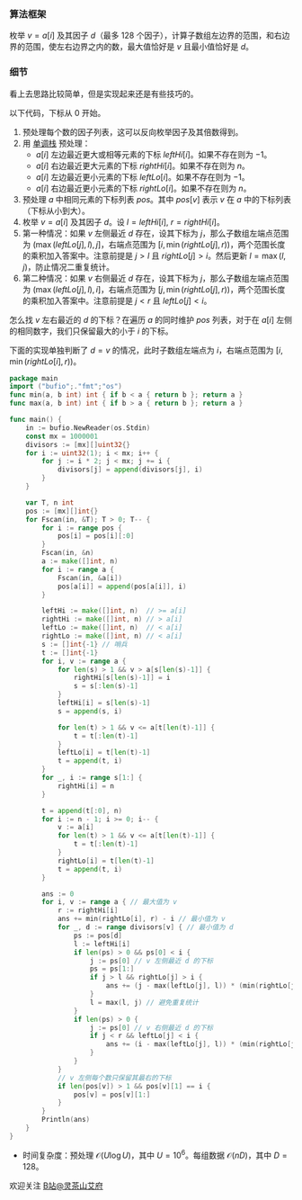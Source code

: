 ### 算法框架

枚举 $v=a[i]$ 及其因子 $d$（最多 $128$ 个因子），计算子数组左边界的范围，和右边界的范围，使左右边界之内的数，最大值恰好是 $v$ 且最小值恰好是 $d$。

### 细节

看上去思路比较简单，但是实现起来还是有些技巧的。

以下代码，下标从 $0$ 开始。

1. 预处理每个数的因子列表，这可以反向枚举因子及其倍数得到。
2. 用 [单调栈](https://www.bilibili.com/video/BV1VN411J7S7/) 预处理：
   - $a[i]$ 左边最近更大或相等元素的下标 $\textit{leftHi}[i]$。如果不存在则为 $-1$。
   - $a[i]$ 右边最近更大元素的下标 $\textit{rightHi}[i]$。如果不存在则为 $n$。
   - $a[i]$ 左边最近更小元素的下标 $\textit{leftLo}[i]$。如果不存在则为 $-1$。
   - $a[i]$ 右边最近更小元素的下标 $\textit{rightLo}[i]$。如果不存在则为 $n$。
3. 预处理 $a$ 中相同元素的下标列表 $\textit{pos}$。其中 $\textit{pos}[v]$ 表示 $v$ 在 $a$ 中的下标列表（下标从小到大）。
4. 枚举 $v=a[i]$ 及其因子 $d$。设 $l=\textit{leftHi}[i],\ r=\textit{rightHi}[i]$。
5. 第一种情况：如果 $v$ 左侧最近 $d$ 存在，设其下标为 $j$，那么子数组左端点范围为 $(\max(\textit{leftLo}[j], l), j]$，右端点范围为 $[i, \min(\textit{rightLo}[j], r))$，两个范围长度的乘积加入答案中。注意前提是 $j > l$ 且 $\textit{rightLo}[j] > i$。然后更新 $l=\max(l,j)$，防止情况二重复统计。
6. 第二种情况：如果 $v$ 右侧最近 $d$ 存在，设其下标为 $j$，那么子数组左端点范围为 $(\max(\textit{leftLo}[j], l), i]$，右端点范围为 $[j, \min(\textit{rightLo}[j], r))$，两个范围长度的乘积加入答案中。注意前提是 $j < r$ 且 $\textit{leftLo}[j] < i$。

怎么找 $v$ 左右最近的 $d$ 的下标？在遍历 $a$ 的同时维护 $\textit{pos}$ 列表，对于在 $a[i]$ 左侧的相同数字，我们只保留最大的小于 $i$ 的下标。

下面的实现单独判断了 $d=v$ 的情况，此时子数组左端点为 $i$，右端点范围为 $[i, \min(\textit{rightLo}[i], r))$。

```go
package main
import ("bufio";."fmt";"os")
func min(a, b int) int { if b < a { return b }; return a }
func max(a, b int) int { if b > a { return b }; return a }

func main() {
	in := bufio.NewReader(os.Stdin)
	const mx = 1000001
	divisors := [mx][]uint32{}
	for i := uint32(1); i < mx; i++ {
		for j := i * 2; j < mx; j += i {
			divisors[j] = append(divisors[j], i)
		}
	}

	var T, n int
	pos := [mx][]int{}
	for Fscan(in, &T); T > 0; T-- {
		for i := range pos {
			pos[i] = pos[i][:0]
		}
		Fscan(in, &n)
		a := make([]int, n)
		for i := range a {
			Fscan(in, &a[i])
			pos[a[i]] = append(pos[a[i]], i)
		}

		leftHi := make([]int, n)  // >= a[i]
		rightHi := make([]int, n) // > a[i]
		leftLo := make([]int, n)  // < a[i]
		rightLo := make([]int, n) // < a[i]
		s := []int{-1} // 哨兵
		t := []int{-1}
		for i, v := range a {
			for len(s) > 1 && v > a[s[len(s)-1]] {
				rightHi[s[len(s)-1]] = i
				s = s[:len(s)-1]
			}
			leftHi[i] = s[len(s)-1]
			s = append(s, i)

			for len(t) > 1 && v <= a[t[len(t)-1]] {
				t = t[:len(t)-1]
			}
			leftLo[i] = t[len(t)-1]
			t = append(t, i)
		}
		for _, i := range s[1:] {
			rightHi[i] = n
		}

		t = append(t[:0], n)
		for i := n - 1; i >= 0; i-- {
			v := a[i]
			for len(t) > 1 && v <= a[t[len(t)-1]] {
				t = t[:len(t)-1]
			}
			rightLo[i] = t[len(t)-1]
			t = append(t, i)
		}

		ans := 0
		for i, v := range a { // 最大值为 v
			r := rightHi[i]
			ans += min(rightLo[i], r) - i // 最小值为 v
			for _, d := range divisors[v] { // 最小值为 d
				ps := pos[d]
				l := leftHi[i]
				if len(ps) > 0 && ps[0] < i {
					j := ps[0] // v 左侧最近 d 的下标
					ps = ps[1:]
					if j > l && rightLo[j] > i {
						ans += (j - max(leftLo[j], l)) * (min(rightLo[j], r) - i)
					}
					l = max(l, j) // 避免重复统计
				}
				if len(ps) > 0 {
					j := ps[0] // v 右侧最近 d 的下标
					if j < r && leftLo[j] < i {
						ans += (i - max(leftLo[j], l)) * (min(rightLo[j], r) - j)
					}
				}
			}
			// v 左侧每个数只保留其最右的下标
			if len(pos[v]) > 1 && pos[v][1] == i {
				pos[v] = pos[v][1:]
			}
		}
		Println(ans)
	}
}
```

- 时间复杂度：预处理 $\mathcal{O}(U\log U)$，其中 $U=10^6$。每组数据 $\mathcal{O}(nD)$，其中 $D=128$。

欢迎关注 [B站@灵茶山艾府](https://space.bilibili.com/206214)
